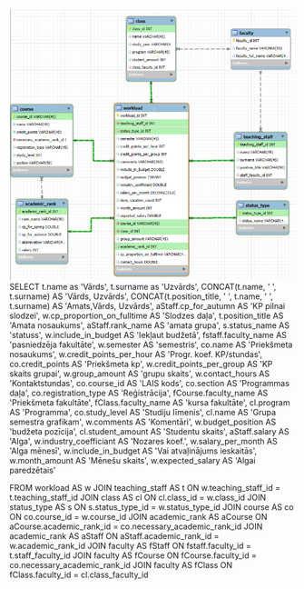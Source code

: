 ![alt text](./images/image.png)
SELECT t.name as 'Vārds',
t.surname as 'Uzvārds',
CONCAT(t.name, ' ', t.surname) AS 'Vārds, Uzvārds',
CONCAT(t.position_title, ' ', t.name, ' ', t.surname) AS 'Amats,Vārds, Uzvārds',
aStaff.cp_for_autumn AS 'KP pilnai slodzei',
w.cp_proportion_on_fulltime AS 'Slodzes daļa',
t.position_title AS 'Amata nosaukums',
aStaff.rank_name AS 'amata grupa',
s.status_name AS 'statuss',
w.include_in_budget AS 'Iekļaut budžetā',
fstaff.faculty_name AS 'pasniedzēja fakultāte',
w.semester AS 'semestris',
co.name AS 'Priekšmeta nosaukums',
w.credit_points_per_hour AS 'Progr. koef. KP/stundas',
co.credit_points AS 'Priekšmeta kp',
w.credit_points_per_group AS 'KP skaits grupai',
w.group_amount AS 'grupu skaits',
w.contact_hours AS 'Kontaktstundas',
co.course_id AS 'LAIS kods',
co.section AS 'Programmas daļa',
co.registration_type AS 'Reģistrācija',
fCourse.faculty_name AS 'Priekšmeta fakultāte',
fClass.faculty_name AS 'kursa fakultāte',
cl.program AS 'Programma',
co.study_level AS 'Studiju līmenis',
cl.name AS 'Grupa semestra grafikam',
w.comments AS 'Komentāri',
w.budget_position AS 'budžeta pozīcija',
cl.student_amount AS 'Studentu skaits',
aStaff.salary AS 'Alga',
w.industry_coefficiant AS 'Nozares koef.',
w.salary_per_month AS 'Alga mēnesī',
w.include_in_budget AS 'Vai atvaļinājums ieskaitās',
w.month_amount AS 'Mēnešu skaits',
w.expected_salary AS 'Algai paredzētais'

FROM workload AS w
JOIN teaching_staff AS t ON w.teaching_staff_id = t.teaching_staff_id
JOIN class AS cl ON cl.class_id = w.class_id
JOIN status_type AS s ON s.status_type_id = w.status_type_id
JOIN course AS co ON co.course_id = w.course_id
JOIN academic_rank AS aCourse ON aCourse.academic_rank_id = co.necessary_academic_rank_id
JOIN academic_rank AS aStaff ON aStaff.academic_rank_id = w.academic_rank_id
JOIN faculty AS fStaff ON fstaff.faculty_id = t.staff_faculty_id
JOIN faculty AS fCourse ON fCourse.faculty_id = co.necessary_academic_rank_id
JOIN faculty AS fClass ON fClass.faculty_id = cl.class_faculty_id

